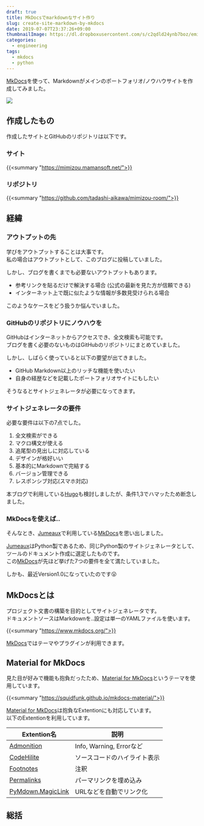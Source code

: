 ```yaml
---
draft: true
title: MkDocsでmarkdownなサイト作り
slug: create-site-markdown-by-mkdocs
date: 2019-07-07T23:37:26+09:00
thumbnailImage: https://dl.dropboxusercontent.com/s/c2qdld24ynb7boz/emiliano-vittoriosi-aTHqiz_sosU-unsplash.jpg
categories:
  - engineering
tags:
  - mkdocs
  - python
---
```


[MkDocs]を使って、Markdownがメインのポートフォリオ/ノウハウサイトを作成してみました。

<!--more-->

<img src="https://dl.dropboxusercontent.com/s/c2qdld24ynb7boz/emiliano-vittoriosi-aTHqiz_sosU-unsplash.jpg"/>

<!--toc-->


作成したもの
------------

作成したサイトとGitHubのリポジトリは以下です。

### サイト

{{<summary "https://mimizou.mamansoft.net/">}}

### リポジトリ

{{<summary "https://github.com/tadashi-aikawa/mimizou-room/">}}


経緯
----

### アウトプットの先

学びをアウトプットすることは大事です。  
私の場合はアウトプットとして、このブログに投稿していました。

しかし、ブログを書くまでも必要ないアウトプットもあります。

* 参考リンクを貼るだけで解決する場合 (公式の最新を見た方が信頼できる)
* インターネット上で既に似たような情報が多数見受けられる場合

このようなケースをどう扱うか悩んでいました。

### GitHubのリポジトリにノウハウを

GitHubはインターネットからアクセスでき、全文検索も可能です。  
ブログを書く必要のないものはGitHubのリポジトリにまとめていました。

しかし、しばらく使っていると以下の要望が出てきました。

* GitHub Markdown以上のリッチな機能を使いたい
* 自身の経歴などを記載したポートフォリオサイトにもしたい

そうなるとサイトジェネレータが必要になってきます。

### サイトジェネレータの要件

必要な要件は以下の7点でした。

1. 全文検索ができる
2. マクロ構文が使える
3. 追尾型の見出しに対応している
4. デザインが格好いい
5. 基本的にMarkdownで完結する
6. バージョン管理できる
7. レスポンシブ対応(スマホ対応)

本ブログで利用している[Hugo]も検討しましたが、条件1,3でハマッたため断念しました。

### MkDocsを使えば..

そんなとき、[Jumeaux]で利用している[MkDocs]を思い出しました。

[Jumeaux]はPython製であるため、同じPython製のサイトジェネレータとして、ツールのドキュメント作成に選定したものです。  
この[MkDocs]が先ほど挙げた7つの要件を全て満たしていました。

しかも、最近Version1.0になっていたのです😮


MkDocsとは
----------

プロジェクト文書の構築を目的としてサイトジェネレータです。  
ドキュメントソースはMarkdownを..設定は単一のYAMLファイルを使います。

{{<summary "https://www.mkdocs.org/">}}

[MkDocs]ではテーマやプラグインが利用できます。


Material for MkDocs
-------------------

見た目が好みで機能も抱負だったため、[Material for MkDocs]というテーマを使用しています。

{{<summary "https://squidfunk.github.io/mkdocs-material/">}}

[Material for MkDocs]は抱負なExtentionにも対応しています。  
以下のExtentionを利用しています。

| Extention名  |             説明             |
| ------------ | ---------------------------- |
| [Admonition] | Info, Warning, Errorなど     |
| [CodeHilite] | ソースコードのハイライト表示 |
| [Footnotes]  | 注釈                         |
| [Permalinks] | パーマリンクを埋め込み       |
| [PyMdown.MagicLink] | URLなどを自動でリンク化 |

[Admonition]: https://squidfunk.github.io/mkdocs-material/extensions/admonition/
[CodeHilite]: https://squidfunk.github.io/mkdocs-material/extensions/codehilite/
[Footnotes]: https://squidfunk.github.io/mkdocs-material/extensions/footnotes/
[Permalinks]: https://squidfunk.github.io/mkdocs-material/extensions/permalinks/
[PyMdown.MagicLink]: https://squidfunk.github.io/mkdocs-material/extensions/pymdown/#magiclink



総括
----


[MkDocs]: https://www.mkdocs.org/
[Qiita]: https://qiita.com/
[Hugo]: https://gohugo.io/
[Jumeaux]: https://tadashi-aikawa.github.io/jumeaux/
[Material for MkDocs]: https://squidfunk.github.io/mkdocs-material/